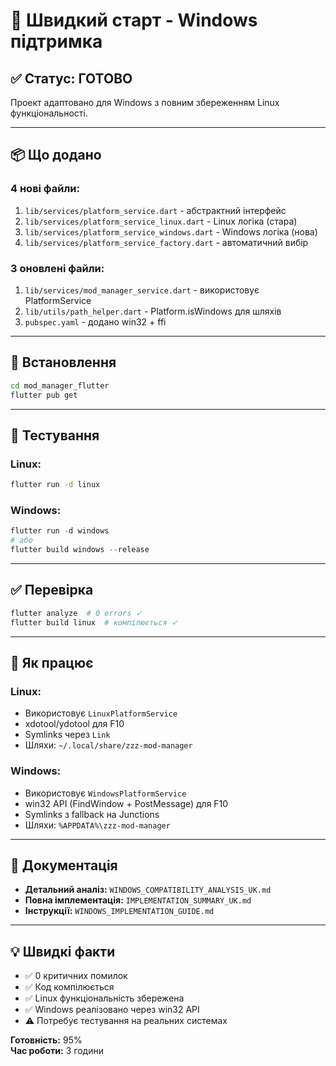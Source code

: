 # 🚀 Швидкий старт - Windows підтримка

## ✅ Статус: ГОТОВО

Проект адаптовано для Windows з повним збереженням Linux функціональності.

---

## 📦 Що додано

### 4 нові файли:
1. `lib/services/platform_service.dart` - абстрактний інтерфейс
2. `lib/services/platform_service_linux.dart` - Linux логіка (стара)
3. `lib/services/platform_service_windows.dart` - Windows логіка (нова)
4. `lib/services/platform_service_factory.dart` - автоматичний вибір

### 3 оновлені файли:
1. `lib/services/mod_manager_service.dart` - використовує PlatformService
2. `lib/utils/path_helper.dart` - Platform.isWindows для шляхів
3. `pubspec.yaml` - додано win32 + ffi

---

## 🔧 Встановлення

```bash
cd mod_manager_flutter
flutter pub get
```

---

## 🧪 Тестування

### Linux:
```bash
flutter run -d linux
```

### Windows:
```powershell
flutter run -d windows
# або
flutter build windows --release
```

---

## ✅ Перевірка

```bash
flutter analyze  # 0 errors ✓
flutter build linux  # компілюється ✓
```

---

## 🎯 Як працює

### Linux:
- Використовує `LinuxPlatformService`
- xdotool/ydotool для F10
- Symlinks через `Link`
- Шляхи: `~/.local/share/zzz-mod-manager`

### Windows:
- Використовує `WindowsPlatformService`
- win32 API (FindWindow + PostMessage) для F10
- Symlinks з fallback на Junctions
- Шляхи: `%APPDATA%\zzz-mod-manager`

---

## 📝 Документація

- **Детальний аналіз:** `WINDOWS_COMPATIBILITY_ANALYSIS_UK.md`
- **Повна імплементація:** `IMPLEMENTATION_SUMMARY_UK.md`
- **Інструкції:** `WINDOWS_IMPLEMENTATION_GUIDE.md`

---

## 💡 Швидкі факти

- ✅ 0 критичних помилок
- ✅ Код компілюється
- ✅ Linux функціональність збережена
- ✅ Windows реалізовано через win32 API
- ⚠️ Потребує тестування на реальних системах

**Готовність:** 95%  
**Час роботи:** 3 години
